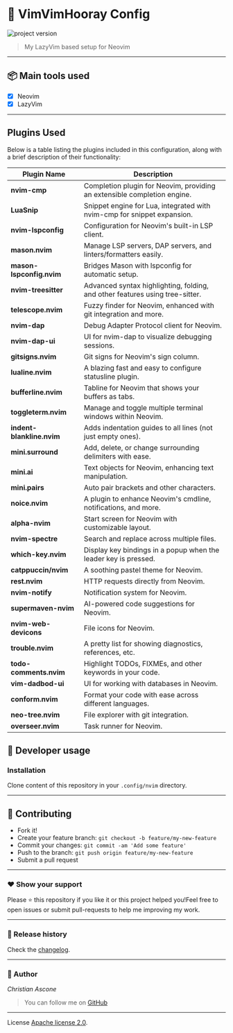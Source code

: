 # **:triangular_flag_on_post: VimVimHooray Config**

![project version](https://img.shields.io/badge/project-1.0.0-brightgreen.svg)

> My LazyVim based setup for Neovim

---

## **:package: Main tools used**

- [x] Neovim
- [x] LazyVim

---

## Plugins Used

Below is a table listing the plugins included in this configuration, along with a brief description of their functionality:

| Plugin Name                            | Description                                                                 |
|----------------------------------------|-----------------------------------------------------------------------------|
| **nvim-cmp**                           | Completion plugin for Neovim, providing an extensible completion engine.    |
| **LuaSnip**                            | Snippet engine for Lua, integrated with nvim-cmp for snippet expansion.     |
| **nvim-lspconfig**                     | Configuration for Neovim's built-in LSP client.                             |
| **mason.nvim**                         | Manage LSP servers, DAP servers, and linters/formatters easily.            |
| **mason-lspconfig.nvim**               | Bridges Mason with lspconfig for automatic setup.                           |
| **nvim-treesitter**                    | Advanced syntax highlighting, folding, and other features using tree-sitter.|
| **telescope.nvim**                     | Fuzzy finder for Neovim, enhanced with git integration and more.            |
| **nvim-dap**                           | Debug Adapter Protocol client for Neovim.                                   |
| **nvim-dap-ui**                        | UI for nvim-dap to visualize debugging sessions.                            |
| **gitsigns.nvim**                      | Git signs for Neovim's sign column.                                         |
| **lualine.nvim**                       | A blazing fast and easy to configure statusline plugin.                     |
| **bufferline.nvim**                    | Tabline for Neovim that shows your buffers as tabs.                         |
| **toggleterm.nvim**                    | Manage and toggle multiple terminal windows within Neovim.                  |
| **indent-blankline.nvim**              | Adds indentation guides to all lines (not just empty ones).                 |
| **mini.surround**                      | Add, delete, or change surrounding delimiters with ease.                    |
| **mini.ai**                            | Text objects for Neovim, enhancing text manipulation.                       |
| **mini.pairs**                         | Auto pair brackets and other characters.                                    |
| **noice.nvim**                         | A plugin to enhance Neovim's cmdline, notifications, and more.              |
| **alpha-nvim**                         | Start screen for Neovim with customizable layout.                           |
| **nvim-spectre**                       | Search and replace across multiple files.                                   |
| **which-key.nvim**                     | Display key bindings in a popup when the leader key is pressed.             |
| **catppuccin/nvim**                    | A soothing pastel theme for Neovim.                                         |
| **rest.nvim**                          | HTTP requests directly from Neovim.                                         |
| **nvim-notify**                        | Notification system for Neovim.                                             |
| **supermaven-nvim**                    | AI-powered code suggestions for Neovim.                                     |
| **nvim-web-devicons**                  | File icons for Neovim.                                                      |
| **trouble.nvim**                       | A pretty list for showing diagnostics, references, etc.                     |
| **todo-comments.nvim**                 | Highlight TODOs, FIXMEs, and other keywords in your code.                   |
| **vim-dadbod-ui**                      | UI for working with databases in Neovim.                                    |
| **conform.nvim**                       | Format your code with ease across different languages.                      |
| **neo-tree.nvim**                      | File explorer with git integration.                                         |
| **overseer.nvim**                      | Task runner for Neovim.                                                     |

## **:wrench: Developer usage**

### **Installation**

Clone content of this repository in your `.config/nvim` directory.

---

## **:handshake: Contributing**

- Fork it!
- Create your feature branch: `git checkout -b feature/my-new-feature`
- Commit your changes: `git commit -am 'Add some feature'`
- Push to the branch: `git push origin feature/my-new-feature`
- Submit a pull request

---

### **:heart: Show your support**

Please :star: this repository if you like it or this project helped you!Feel free to open issues or submit pull-requests to help me improving my work.

---

### **:scroll: Release history**

Check the [changelog](changelog.md).

---

### **:robot: Author**

_*Christian Ascone*_

> You can follow me on
[GitHub](https://github.com/christianascone)

---

License [Apache license 2.0](LICENSE).

